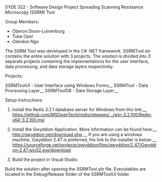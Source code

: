 SYDE 322 - Software Design Project
Spreading Scanning Resistance Microscopy (SSRM) Tool

Group Members:
- Oberon Dixon-Luinenburg
- Tuba Opel
- Glendon Ngo

The SSRM Tool was developed in the C# .NET framework. SSRMTool.sln contains the entire solution with 3 projects. The solution is divided into 3 separate projects containing the implementations for the user interface, data processing, and data storage layers respectively.

Projects:

SSRMToolUI - User Interface using Windows Forms__
SSRMTool - Data Processing Layer__
SSRMToolDB - Data Storage Layer__

Setup Instructions:
1) Install the Redis 3.2.1 database server for Windows from this link:__
https://github.com/MSOpenTech/redis/releases/.../win-3.2.100/Redis-x64-3.2.100.msi

2) Install the Gwyddion Application. More information can be found here:__
http://gwyddion.net/download.php __
If you are using a windows machine, Gwyddion 2.47 is preferred, the link to the installer is below:__
https://sourceforge.net/projects/gwyddion/files/gwyddion/2.47/Gwyddion-2.47.win32.exe/download

3) Build the project in Visual Studio.

Build the solution after opening the SSRMTool.sln file.
Executables are located in the Debug/Release folder of the SSRMToolUI folder.
